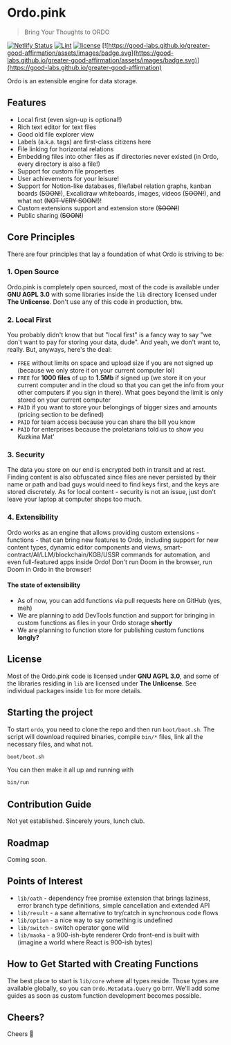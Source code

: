 # Ordo.pink

> Bring Your Thoughts to ORDO

[![Netlify Status](https://api.netlify.com/api/v1/badges/9f9131e0-14d5-42b2-8df4-36d3cad185f7/deploy-status)](https://app.netlify.com/sites/ordo-pink/deploys)
[![Lint](https://github.com/ordo-pink/ordo/actions/workflows/lint.yml/badge.svg)](https://github.com/ordo-pink/ordo/actions/workflows/lint.yml)
[![license](https://img.shields.io/github/license/ordo-pink/ordo)](https://github.com/ordo-pink/ordo)
[![https://good-labs.github.io/greater-good-affirmation/assets/images/badge.svg](https://good-labs.github.io/greater-good-affirmation/assets/images/badge.svg)](https://good-labs.github.io/greater-good-affirmation)

Ordo is an extensible engine for data storage.

## Features

- Local first (even sign-up is optional!)
- Rich text editor for text files
- Good old file explorer view
- Labels (a.k.a. tags) are first-class citizens here
- File linking for horizontal relations
- Embedding files into other files as if directories never existed (in Ordo, every directory is also a file!)
- Support for custom file properties
- User achievements for your leisure!
- Support for Notion-like databases, file/label relation graphs, kanban boards (~~SOON!~~), Excalidraw whiteboards, images,
  videos (~~SOON!~~), and what not (~~NOT VERY SOON!~~)!
- Custom extensions support and extension store (~~SOON!~~)
- Public sharing (~~SOON!~~)

## Core Principles

There are four principles that lay a foundation of what Ordo is striving to be:

### 1. Open Source

Ordo.pink is completely open sourced, most of the code is available under **GNU AGPL 3.0** with some libraries inside the `lib`
directory licensed under **The Unlicense**. Don't use any of this code in production, btw.

### 2. Local First

You probably didn't know that but "local first" is a fancy way to say "we don't want to pay for storing your data, dude". And
yeah, we don't want to, really. But, anyways, here's the deal:

- `FREE` without limits on space and upload size if you are not signed up (because we only store it on your current computer
  lol)
- `FREE` for **1000 files** of up to **1.5Mb** if signed up (we store it on your current computer and in the cloud so that you
  can get the info from your other computers if you sign in there). What goes beyond the limit is only stored on your current
  computer
- `PAID` if you want to store your belongings of bigger sizes and amounts (pricing section to be defined)
- `PAID` for team access because you can share the bill you know
- `PAID` for enterprises because the proletarians told us to show you Kuzkina Mat'

### 3. Security

The data you store on our end is encrypted both in transit and at rest. Finding content is also obfuscated since files are never
persisted by their name or path and bad guys would need to find keys first, and the keys are stored discretely. As for local
content - security is not an issue, just don't leave your laptop at computer shops too much.

### 4. Extensibility

Ordo works as an engine that allows providing custom extensions - functions - that can bring new features to Ordo, including
support for new content types, dynamic editor components and views, smart-contract/AI/LLM/blockchain/KGB/USSR commands for
automation, and even full-featured apps inside Ordo! Don't run Doom in the browser, run Doom in Ordo in the browser!

#### The state of extensibility

- As of now, you can add functions via pull requests here on GitHub (yes, meh)
- We are planning to add DevTools function and support for bringing in custom functions as files in your Ordo storage
  **shortly**
- We are planning to function store for publishing custom functions **longly?**

## License

Most of the Ordo.pink code is licensed under **GNU AGPL 3.0**, and some of the libraries residing in `lib` are licensed under
**The Unlicense**. See individual packages inside `lib` for more details.

## Starting the project

To start `ordo`, you need to clone the repo and then run `boot/boot.sh`. The script will download required binaries, compile
`bin/*` files, link all the necessary files, and what not.

```sh
boot/boot.sh
```

You can then make it all up and running with

```sh
bin/run
```

## Contribution Guide

Not yet established. Sincerely yours, lunch club.

## Roadmap

Coming soon.

## Points of Interest

- `lib/oath` - dependency free promise extension that brings laziness, error branch type definitions, simple cancellation and
  extended API
- `lib/result` - a sane alternative to try/catch in synchronous code flows
- `lib/option` - a nice way to say something is undefined
- `lib/switch` - switch operator gone wild
- `lib/maoka` - a 900-ish-byte renderer Ordo front-end is built with (imagine a world where React is 900-ish bytes)

## How to Get Started with Creating Functions

The best place to start is `lib/core` where all types reside. Those types are available globally, so you can
`Ordo.Metadata.Query` go brrr. We'll add some guides as soon as custom function development becomes possible.

## Cheers?

Cheers 🍻
